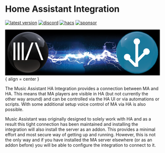 # Home Assistant Integration

[![latest version](https://img.shields.io/github/release/music-assistant/hass-music-assistant?display_name=tag&include_prereleases&label=latest%20version)](https://github.com/music-assistant/hass-music-assistant/releases)
[![discord](https://img.shields.io/discord/753947050995089438?label=Chat&logo=discord)](https://discord.gg/kaVm8hGpne)
[![hacs](https://img.shields.io/badge/HACS-Default-41BDF5?label=HACS)](https://github.com/hacs/integration)
[![sponsor](https://img.shields.io/github/sponsors/music-assistant?label=sponsors)](https://github.com/sponsors/music-assistant)

![Integration Image](../assets/integration.png) { align = center }

The Music Assistant HA Integration provides a connection between MA and HA. This means that MA players are visible in HA (but not currently the other way around) and can be controlled via the HA UI or via automations or scripts. With some additional setup voice control of MA via HA is also possible.

Music Assistant was originally designed to solely work with HA and as a result this tight connection has been maintained and installing the integration will also install the server as an addon. This provides a minimal effort and most secure way of getting up and running. However, this is not the only way and if you have installed the MA server elsewhere (or as an addon before) you will be able to configure the integration to connect to it.

